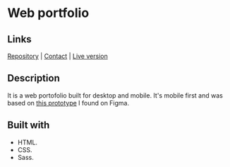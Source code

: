 # Web portfolio
## Links
[Repository](https://github.com/vlaurencena/porfolio-web-and-mobile) | [Contact](mailto:victorlaurencena@gmail.com) | [Live version](https://vlaurencena.github.io/porfolio-web-and-mobile/)
## Description
It is a web portofolio built for desktop and mobile. It's mobile first and was based on [this prototype](https://www.figma.com/file/gKZoWoleFgP35xvYu83Y2l/Portfolio-UI---Web-%26-Mobile) I found on Figma.
## Built with
* HTML.
* CSS.
* Sass.
